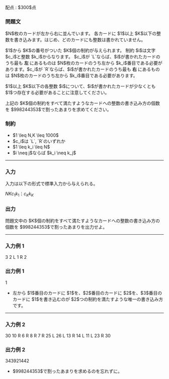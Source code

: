 
<div>

<span>

<span>

<p>
配点 : $300$点
</p>

<div>

<section>

### **問題文**

<p>
$N$枚のカードが左から右に並んでいます。
各カードに $1$以上 $K$以下の整数を書き込みます。はじめ、どのカードにも整数は書かれていません。
</p>

<p>
$1$から $K$の番号がついた $K$個の制約が与えられます。
制約 $i$は文字 $c_i$と整数 $k_i$からなります。
$c_i$が `L`ならば、$i$が書かれたカードのうち最も 
<strong>
左
</strong>
にあるものは $N$枚のカードのうち左から $k_i$番目である必要があります。$c_i$が `R`ならば、$i$が書かれたカードのうち最も 
<strong>
右
</strong>
にあるものは $N$枚のカードのうち左から $k_i$番目である必要があります。
</p>

<p>
$1$以上 $K$以下の各整数 $i$について、$i$が書かれたカードが少なくとも $1$つ存在する必要があることに注意してください。
</p>

<p>
上記の $K$個の制約をすべて満たすようなカードへの整数の書き込み方の個数を $998244353$で割ったあまりを求めてください。
</p>

</section>

</div>

<div>

<section>

### **制約**

<ul>

<li>
$1 \leq N,K \leq 1000$
</li>

<li>
$c_i$は `L`, `R`のいずれか
</li>

<li>
$1 \leq k_i \leq N$
</li>

<li>
$i \neq j$ならば $k_i \neq k_j$
</li>

</ul>

</section>

</div>

---

<div>

<div>

<section>

### **入力**

<p>
入力は以下の形式で標準入力から与えられる。
</p>

<div>

$N$$K$$c_1$$k_1$$\vdots$$c_K$$k_K$
</div>

</section>

</div>

<div>

<section>

### **出力**

<p>
問題文中の $K$個の制約をすべて満たすようなカードへの整数の書き込み方の個数を $998244353$で割ったあまりを出力せよ。
</p>

</section>

</div>

</div>

---

<div>

<section>

### **入力例 1**

<div>

3 2
L 1
R 2

</div>

</section>

</div>

<div>

<section>

### **出力例 1**

<div>

1

</div>

<ul>

<li>
左から $1$番目のカードに $1$を、$2$番目のカードに $2$を、$3$番目のカードに $1$を書き込むのが $2$つの制約を満たすような唯一の書き込み方です。
</li>

</ul>

</section>

</div>

---

<div>

<section>

### **入力例 2**

<div>

30 10
R 6
R 8
R 7
R 25
L 26
L 13
R 14
L 11
L 23
R 30

</div>

</section>

</div>

<div>

<section>

### **出力例 2**

<div>

343921442

</div>

<ul>

<li>
$998244353$で割ったあまりを求めるのを忘れずに。
</li>

</ul>

</section>

</div>

</span>

</span>

</div>
